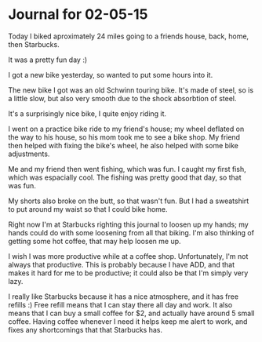 # Journal for 02-05-15

Today I biked aproximately 24 miles going to a friends house, back, home, then Starbucks.

It was a pretty fun day :)

I got a new bike yesterday, so wanted to put some hours into it.

The new bike I got was an old Schwinn touring bike. It's made of steel, so is a little slow, but also very smooth due to the shock absorbtion of steel.

It's a surprisingly nice bike, I quite enjoy riding it.

I went on a practice bike ride to my friend's house; my wheel deflated on the way to his house, so his mom took me to see a bike  shop. My friend then helped with fixing the bike's wheel, he also helped with some bike adjustments.

Me and my friend then went fishing, which was fun. I caught my first fish, which was espacially cool. The fishing was pretty good that day, so that was fun.

My shorts also broke on the butt, so that wasn't fun. But I had a sweatshirt to put around my waist so that I could bike home.

Right now I'm at Starbucks righting this journal to loosen up my hands; my hands could do with some loosening from all that biking. I'm also thinking of getting some hot coffee, that may help loosen me up.

I wish I was more productive while at a coffee shop. Unfortunately, I'm not always that productive. This is probably because I have ADD, and that makes it hard for me to be productive; it could also be that I'm simply very lazy.

I really like Starbucks because it has a nice atmosphere, and it has free refills :) Free refill means that I can stay there all day and work. It also means that I can buy a small coffee for $2, and actually have around 5 small coffee. Having coffee whenever I need it helps keep me alert to work, and fixes any shortcomings that that Starbucks has.
